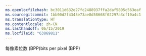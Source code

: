 ```yaml
---
ms.openlocfilehash: bc3011d632e27fc2488937ffa2daf5805c563eaf
ms.sourcegitcommit: 1bb00d2f4343e73ae8d58668f02297a3cf10a4c1
ms.translationtype: HT
ms.contentlocale: zh-CN
ms.lasthandoff: 06/15/2019
ms.locfileid: "63869811"
---
```

<span data-ttu-id="617d3-101">每像素位数 (BPP)</span><span class="sxs-lookup"><span data-stu-id="617d3-101">bits per pixel (BPP)</span></span>
